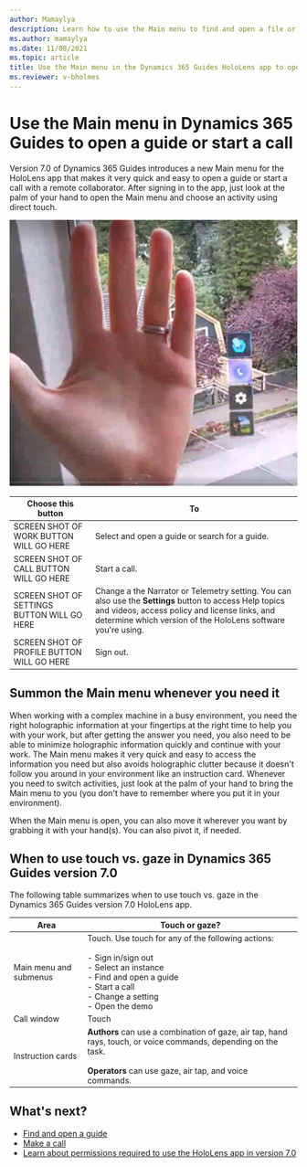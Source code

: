 ```yaml
---
author: Mamaylya
description: Learn how to use the Main menu to find and open a file or make a call in the Dynamics 365 Guides HoloLens app
ms.author: mamaylya
ms.date: 11/08/2021
ms.topic: article
title: Use the Main menu in the Dynamics 365 Guides HoloLens app to open a guide or start a call
ms.reviewer: v-bholmes
---
```


# Use the Main menu in Dynamics 365 Guides to open a guide or start a call

Version 7.0 of Dynamics 365 Guides introduces a new Main menu for the HoloLens app that makes it very quick and easy to open a guide or start a call with a remote collaborator. After signing in to the app, just look at the palm of your hand to open the Main menu and choose an activity using direct touch. 

![Screen shot of hand and Main menu.](media/main-menu.PNG "Screen shot of hand and Main menu")

|Choose this button|To|
|--------|-------------------------------------------------------------------------------------------------|
|SCREEN SHOT OF WORK BUTTON WILL GO HERE|Select and open a guide or search for a guide.|
|SCREEN SHOT OF CALL BUTTON WILL GO HERE|Start a call.|
|SCREEN SHOT OF SETTINGS BUTTON WILL GO HERE|Change a the Narrator or Telemetry setting. You can also use the **Settings** button to access Help topics and videos, access policy and license links, and determine which version of the HoloLens software you're using. |
|SCREEN SHOT OF PROFILE BUTTON WILL GO HERE| Sign out.|

## Summon the Main menu whenever you need it

When working with a complex machine in a busy environment, you need the right holographic information at your fingertips at the right time to help you with your work, but after getting the answer you need, you also need to be able to minimize holographic information quickly and continue with your work. The Main menu makes it very quick and easy to access the information you need but also avoids holographic clutter because it doesn't follow you around in your environment like an instruction card. Whenever you need to switch activities, just look at the palm of your hand to bring the Main menu to you (you don't have to remember where you put it in your environment). 

When the Main menu is open, you can also move it wherever you want by grabbing it with your hand(s). You can also pivot it, if needed. 

## When to use touch vs. gaze in Dynamics 365 Guides version 7.0

The following table summarizes when to use touch vs. gaze in the Dynamics 365 Guides version 7.0 HoloLens app.

|Area|Touch or gaze?|
|------------------|----------------------------------------------------------|
|Main menu and submenus|Touch. Use touch for any of the following actions:<br><br>- Sign in/sign out<br>- Select an instance<br>- Find and open a guide<br>- Start a call<br> - Change a setting<br>- Open the demo|
|Call window|Touch|
|Instruction cards|**Authors** can use a combination of gaze, air tap, hand rays, touch, or voice commands, depending on the task.<br><br>**Operators** can use gaze, air tap, and voice commands.

## What's next?

- [Find and open a guide](find-guide.md)
- [Make a call](make-call.md)
- [Learn about permissions required to use the HoloLens app in version 7.0](hololens-permissions.md)

